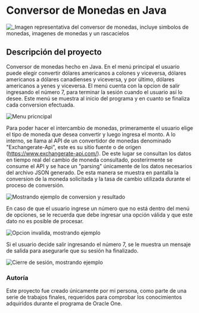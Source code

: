 <h1> Conversor de Monedas en Java </h1>


![_Imagen representativa del conversor de monedas, incluye simbolos de monedas, imagenes de monedas y un rascacielos](https://github.com/escordigan/ConversorDeMonedas/assets/149540525/cd08c44f-a2ff-44e9-94e0-290f5e427dd8)


<h2 align="left"> Descripción del proyecto </h2>

Conversor de monedas hecho en Java.
En el menú principal el usuario puede elegir convertir dólares americanos a colones y viceversa, dólares americanos a dólares canadienses y viceversa, y por último, dólares americanos a yenes y viceversa.
El menú cuenta con la opcion de salir ingresando el número 7, para terminar la sesión cuando el usuario así lo desee. Este menú se muestra al inicio del programa y en cuanto se finaliza cada conversion efectuada.

![Menu pricncipal](https://github.com/escordigan/ConversorDeMonedas/assets/149540525/148309ed-6c37-4baf-bf3f-9d1332f618a6)

Para poder hacer el intercambio de monedas, primeramente el usuario elige el tipo de moneda que desea convertir y luego ingresa el monto.
A lo interno, se llama al API de un convertidor de monedas denominado "Exchangerate-Api", este es su sitio fuente o de origen (https://www.exchangerate-api.com/). De este lugar se consultan los datos en tiempo real del cambio de moneda consultado, posterirmente se consume el API y se hace un "parsing" únicamente de los datos necesarios del archivo JSON generado. 
De esta manera se muestra en pantalla la conversion de la moneda solicitada y la tasa de cambio utilizada durante el proceso de conversión.

![Mostrando ejemplo de conversion y resultado](https://github.com/escordigan/ConversorDeMonedas/assets/149540525/bca9676e-b741-4ac4-a6cf-04fd52b1914a)

En caso de que el usuario ingrese un número que no está dentro del menú de opciones, se le recuerda que debe ingresar una opción válida y que este dato no es posible de procesar.

![Opcion invalida, mostrando ejemplo](https://github.com/escordigan/ConversorDeMonedas/assets/149540525/ee4d4778-c576-41f6-8f22-f61630f339fb)


Si el usuario decide salir ingresando el número 7, se le muestra un mensaje de salida para asegurarle que su sesión ha finalizado.

![Cierre de sesión, mostrando ejemplo](https://github.com/escordigan/ConversorDeMonedas/assets/149540525/55df8048-4b66-41f6-b61d-b6df7da3ef48)


<h3 align="left"> Autoría </h3>

Este proyecto fue creado únicamente por mi persona, como parte de una serie de trabajos finales, requeridos para comprobar los conocimientos adquiridos durante el programa de Oracle One.

